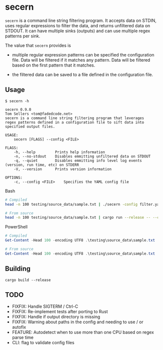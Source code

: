 # secern

`secern` is a command line string filtering program. It accepts data on STDIN, uses regular expressions to filter the data, and returns unfiltered data on STDOUT. It can have multiple sinks (outputs) and can use multiple regex patterns per sink.

The value that `secern` provides is

- multiple regular expression patterns can be specified the configuration file. Data will be filtered if it matches any pattern. Data will be filtered based on the first pattern that it matches.

- the filtered data can be saved to a file defined in the configuration file.

## Usage

```shell
$ secern -h

secern 0.9.0
Tom Sellers <tom@fadedcode.net>
secern is a command line string filtering program that leverages
regex patterns defined in a configuration file to sift data into
specified output files.

USAGE:
    secern [FLAGS] --config <FILE>

FLAGS:
    -h, --help         Prints help information
    -n, --no-stdout    Disables emmitting unfiltered data on STDOUT
    -q, --quiet        Disables emmitting info level log events (version, run time, etc) on STDERR
    -V, --version      Prints version information

OPTIONS:
    -c, --config <FILE>    Specifies the YAML config file
```

Bash

```bash
# Compiled
head -n 100 testing/source_data/sample.txt | ./secern -config filter.yaml

# From source
head -n 100 testing/source_data/sample.txt | cargo run --release -- --config filter.yaml
 ```

PowerShell

```powershell
# Compiled
Get-Content -Head 100 -encoding UTF8 .\testing\source_data\sample.txt | secern -config filter.yaml

# From source
Get-Content -Head 100 -encoding UTF8 .\testing\source_data\sample.txt | cargo run --release -- --config filter.yaml
```

## Building

```shell
cargo build --release
```

## TODO

- FIXFIX: Handle SIGTERM / Ctrl-C
- FIXFIX: Re-implement tests after porting to Rust
- FIXFIX: Handle if output directory is missing
- FIXFIX: Warning about paths in the config and needing to use / or autofix
- FEATURE: Autodetect when to use more than one CPU based on regex parse time
- CLI: flag to validate config files
